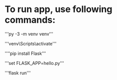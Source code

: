 # To run app, use following commands:

'''py -3 -m venv venv'''

'''venv\Scripts\activate'''

''''pip install Flask'''

'''set FLASK_APP=hello.py'''

'''flask run'''
